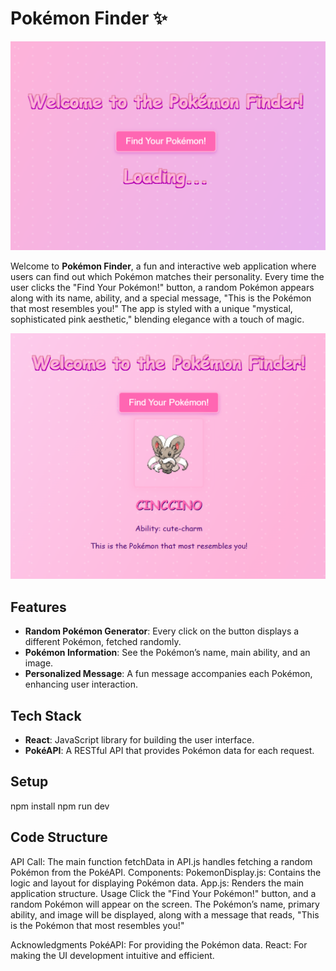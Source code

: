 # Pokémon Finder ✨

![alt text](image-1.png)


Welcome to **Pokémon Finder**, a fun and interactive web application where users can find out which Pokémon matches their personality. Every time the user clicks the "Find Your Pokémon!" button, a random Pokémon appears along with its name, ability, and a special message, "This is the Pokémon that most resembles you!" The app is styled with a unique "mystical, sophisticated pink aesthetic," blending elegance with a touch of magic.

![alt text](image-2.png)

## Features

- **Random Pokémon Generator**: Every click on the button displays a different Pokémon, fetched randomly.
- **Pokémon Information**: See the Pokémon’s name, main ability, and an image.
- **Personalized Message**: A fun message accompanies each Pokémon, enhancing user interaction.

## Tech Stack

- **React**: JavaScript library for building the user interface.
- **PokéAPI**: A RESTful API that provides Pokémon data for each request.


## Setup
npm install
npm run dev

## Code Structure
API Call: The main function fetchData in API.js handles fetching a random Pokémon from the PokéAPI.
Components:
PokemonDisplay.js: Contains the logic and layout for displaying Pokémon data.
App.js: Renders the main application structure.
Usage
Click the "Find Your Pokémon!" button, and a random Pokémon will appear on the screen. The Pokémon’s name, primary ability, and image will be displayed, along with a message that reads, "This is the Pokémon that most resembles you!"



Acknowledgments
PokéAPI: For providing the Pokémon data.
React: For making the UI development intuitive and efficient.